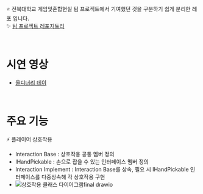 ⭐️ 전북대학교 게임및혼합현실 팀 프로젝트에서 기여했던 것을 구분하기 쉽게 분리한 레포 입니다.  
✨ [팀 프로젝트 레포지토리](https://github.com/gdevhun/OrdinaryDay)

<br>

# 시연 영상  
+ [올디너리 데이](https://youtu.be/z3EsQjbcxCw)

<br>

# 주요 기능  
⚡ 플레이어 상호작용
- Interaction Base : 상호작용 공통 멤버 정의
- IHandPickable : 손으로 잡을 수 있는 인터페이스 멤버 정의
- Interaction Implement : Interaction Base를 상속, 필요 시 IHandPickable 인터페이스를 다중상속해 각 상호작용 구현
- ![상호작용 클래스 다이어그램final drawio](https://github.com/LeeJungHwi/OrdinaryDay_./assets/101587101/8ffd9193-a42c-431c-b543-5641f48aa5c7)
